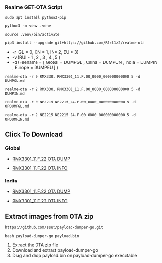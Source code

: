 ### Realme GET-OTA Script

```
sudo apt install python3-pip
```
```
python3 -m venv .venv
```
```
source .venv/bin/activate
```
```
pip3 install --upgrade git+https://github.com/R0rt1z2/realme-ota
```

- -r (GL = 0, CN = 1, IN= 2, EU = 3)
- -v (RUI - 1 , 2 , 3 , 4 , 5 )
- -d (Filename = [ Global = DUMPGL , China = DUMPCN , India = DUMPIN , Europe = DUMPEU ] )

```
realme-ota -r 0 RMX3301 RMX3301_11.F.00_0000_000000000000 5 -d DUMPGL.md
```
```
realme-ota -r 2 RMX3301 RMX3301_11.F.00_0000_000000000000 5 -d DUMPIN.md
```
```
realme-ota -r 0 NE2215 NE2215_14.F.00_0000_000000000000 5 -d OPDUMPGL.md
```
```
realme-ota -r 2 NE2215 NE2215_14.F.00_0000_000000000000 5 -d OPDUMPIN.md
```


## Click To Download


### Global

- [RMX3301_11.F.22 OTA DUMP](https://gauss-componentotacostmanual-sg.allawnofs.com/remove-d530d043bec503b835bcb5ede0f4f4ce/component-ota/24/02/23/188d97a61eba446ea32adc91942abddf.zip)

- [RMX3301_11.F.22 OTA INFO](https://gauss-componentotacostmanual-sg.allawnofs.com/remove-d530d043bec503b835bcb5ede0f4f4ce/component-ota/24/03/04/83c6ca9e37db4b48b9233638891826d1.html?logoType=1)

### India

- [RMX3301_11.F.22 OTA DUMP](https://gauss-componentotacostmanual-in.allawnofs.com/remove-d530d043bec503b835bcb5ede0f4f4ce/component-ota/24/02/23/188d97a61eba446ea32adc91942abddf.zip)

- [RMX3301_11.F.22 OTA INFO](https://gauss-componentotacostmanual-in.allawnofs.com/remove-d530d043bec503b835bcb5ede0f4f4ce/component-ota/24/03/04/83c6ca9e37db4b48b9233638891826d1.html?logoType=1)

## Extract images from OTA zip

```
https://github.com/ssut/payload-dumper-go.git
```

```
bash payload-dumper-go payload.bin
```

1. Extract the OTA zip file
2. Download and extract payload-dumper-go
3. Drag and drop payload.bin on payload-dumper-go executable

